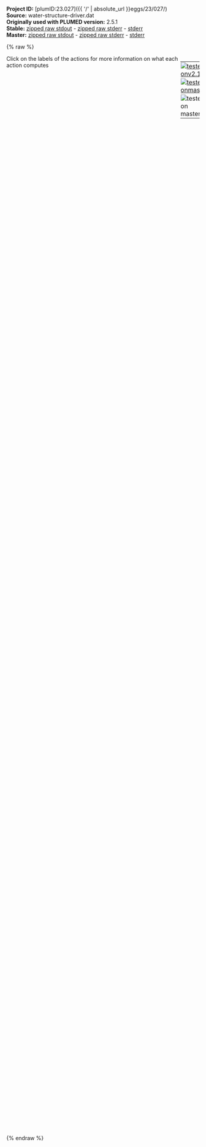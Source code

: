 **Project ID:** [plumID:23.027]({{ '/' | absolute_url }}eggs/23/027/)  
**Source:** water-structure-driver.dat  
**Originally used with PLUMED version:** 2.5.1  
**Stable:** [zipped raw stdout](water-structure-driver.dat.plumed.stdout.txt.zip) - [zipped raw stderr](water-structure-driver.dat.plumed.stderr.txt.zip) - [stderr](water-structure-driver.dat.plumed.stderr)  
**Master:** [zipped raw stdout](water-structure-driver.dat.plumed_master.stdout.txt.zip) - [zipped raw stderr](water-structure-driver.dat.plumed_master.stderr.txt.zip) - [stderr](water-structure-driver.dat.plumed_master.stderr)  

{% raw %}
<div style="width: 100%; float:left">
<div style="width: 90%; float:left" id="value_details_data/water-structure-driver.dat"> Click on the labels of the actions for more information on what each action computes </div>
<div style="width: 10%; float:left"><table><tr><td style="padding:1px"><a href="water-structure-driver.dat.plumed.stderr"><img src="https://img.shields.io/badge/v2.10-passing-green.svg" alt="tested onv2.10" /></a></td></tr><tr><td style="padding:1px"><a href="water-structure-driver.dat.plumed_master.stderr"><img src="https://img.shields.io/badge/master-failed-red.svg" alt="tested onmaster" /></a></td></tr><tr><td style="padding:1px"><img src="https://img.shields.io/badge/with-LOAD-yellow.svg" alt="tested on master" /></td></tr>
</table></div></div>
<pre style="width=97%;">
<span style="color:blue" class="comment"># Plumed driver script to calculate ion coordination numbers and identify ion clusters in the EDL and bulk solution regions of CmuMD simulations </span>
<span style="color:blue" class="comment"># Aaron R. Finney and Matteo Salvalaglio</span>
<span style="color:blue" class="comment"># Properties of aqueous electrolyte solutions at carbon electrodes: </span>
<span style="color:blue" class="comment"># effects of concentration and surface charge on solution structure, ion clustering and thermodynamics in the electric double layer</span>
<span style="color:blue" class="comment"># June 2023</span>
<br/><span style="color:blue" class="comment">#LOAD FILE=PairEntropies.cpp</span>
<span class="plumedtooltip" style="color:green">UNITS<span class="right">This command sets the internal units for the code. <a href="https://www.plumed.org/doc-master/user-doc/html/_u_n_i_t_s.html" style="color:green">More details</a><i></i></span></span> <span class="plumedtooltip">LENGTH<span class="right">the units of lengths<i></i></span></span>=A

<span style="display:none;" id="data/water-structure-driver.dat">The UNITS action with label <b></b> calculates something</span><b name="data/water-structure-driver.datwox" onclick='showPath("data/water-structure-driver.dat","data/water-structure-driver.datwox","data/water-structure-driver.datwox","brown")'>wox</b>: <span class="plumedtooltip" style="color:green">GROUP<span class="right">Define a group of atoms so that a particular list of atoms can be referenced with a single label in definitions of CVs or virtual atoms. <a href="https://www.plumed.org/doc-master/user-doc/html/_g_r_o_u_p.html" style="color:green">More details</a><i></i></span></span> <span class="plumedtooltip">ATOMS<span class="right">the numerical indexes for the set of atoms in the group<i></i></span></span>=1-12000:3

<span style="color:blue" class="comment"># Q3</span>
<span style="display:none;" id="data/water-structure-driver.datwox">The GROUP action with label <b>wox</b> calculates something</span><b name="data/water-structure-driver.datq3" onclick='showPath("data/water-structure-driver.dat","data/water-structure-driver.datq3","data/water-structure-driver.datq3","brown")'>q3</b>: <span class="plumedtooltip" style="color:green">Q3<span class="right">Calculate 3rd order Steinhardt parameters. <a href="https://www.plumed.org/doc-master/user-doc/html/_q3.html" style="color:green">More details</a><i></i></span></span> <span class="plumedtooltip">SPECIES<span class="right">this keyword is used for colvars such as coordination number<i></i></span></span>=<b name="data/water-structure-driver.datwox">wox</b> <span class="plumedtooltip">SWITCH<span class="right">the switching function that it used in the construction of the contact matrix<i></i></span></span>={RATIONAL R_0=3.5 D_MAX=4.0 NN=50 MM=100}
<span style="display:none;" id="data/water-structure-driver.datq3">The Q3 action with label <b>q3</b> calculates the following quantities:<table  align="center" frame="void" width="95%" cellpadding="5%"><tr><td width="5%"><b> Quantity </b>  </td><td><b> Description </b> </td></tr><tr><td width="5%">q3.value</td><td>the norms of the vectors of spherical harmonic coefficients</td></tr></table></span><b name="data/water-structure-driver.datlq3" onclick='showPath("data/water-structure-driver.dat","data/water-structure-driver.datlq3","data/water-structure-driver.datlq3","brown")'>lq3</b>: <span class="plumedtooltip" style="color:green">LOCAL_Q3<span class="right">Calculate the local degree of order around an atoms by taking the average dot product between the q_3 vector on the central atom and the q_3 vector on the atoms in the first coordination sphere. <a href="https://www.plumed.org/doc-master/user-doc/html/_l_o_c_a_l__q3.html" style="color:green">More details</a><i></i></span></span> SPECIES=<b name="data/water-structure-driver.datq3">q3</b> <span class="plumedtooltip">SWITCH<span class="right">This keyword is used if you want to employ an alternative to the continuous swiching function defined above<i></i></span></span>={RATIONAL R_0=3.5 D_MAX=4.0 NN=50 MM=100}
<span style="display:none;" id="data/water-structure-driver.datlq3">The LOCAL_Q3 action with label <b>lq3</b> calculates the following quantities:<table  align="center" frame="void" width="95%" cellpadding="5%"><tr><td width="5%"><b> Quantity </b>  </td><td><b> Description </b> </td></tr><tr><td width="5%">lq3.value</td><td>the values of the local steinhardt parameters for the input atoms</td></tr></table></span><b name="data/water-structure-driver.datlaq3" onclick='showPath("data/water-structure-driver.dat","data/water-structure-driver.datlaq3","data/water-structure-driver.datlaq3","brown")'>laq3</b>: <span class="plumedtooltip" style="color:green">LOCAL_AVERAGE<span class="right">Calculate averages over spherical regions centered on atoms <a href="https://www.plumed.org/doc-master/user-doc/html/_l_o_c_a_l__a_v_e_r_a_g_e.html" style="color:green">More details</a><i></i></span></span> <span class="plumedtooltip">SPECIES<span class="right">this keyword is used for colvars such as coordination number<i></i></span></span>=<b name="data/water-structure-driver.datq3">q3</b> <span class="plumedtooltip">SWITCH<span class="right">the switching function that it used in the construction of the contact matrix<i></i></span></span>={RATIONAL R_0=3.5 D_MAX=4.0 NN=50 MM=100}
<br/><span style="display:none;" id="data/water-structure-driver.datlaq3">The LOCAL_AVERAGE action with label <b>laq3</b> calculates the following quantities:<table  align="center" frame="void" width="95%" cellpadding="5%"><tr><td width="5%"><b> Quantity </b>  </td><td><b> Description </b> </td></tr><tr><td width="5%">laq3.value</td><td>the values of the local averages</td></tr></table></span><b name="data/water-structure-driver.dathhq3" onclick='showPath("data/water-structure-driver.dat","data/water-structure-driver.dathhq3","data/water-structure-driver.dathhq3","brown")'>hhq3</b>: <span class="plumedtooltip" style="color:green">HISTOGRAM<span class="right">Accumulate the average probability density along a few CVs from a trajectory. <a href="https://www.plumed.org/doc-master/user-doc/html/_h_i_s_t_o_g_r_a_m.html" style="color:green">More details</a><i></i></span></span> <span class="plumedtooltip">DATA<span class="right">an alternative to the ARG keyword<i></i></span></span>=<b name="data/water-structure-driver.datq3">q3</b> <span class="plumedtooltip">GRID_MIN<span class="right"> the lower bounds for the grid<i></i></span></span>=-1.5 <span class="plumedtooltip">GRID_MAX<span class="right"> the upper bounds for the grid<i></i></span></span>=1.5 <span class="plumedtooltip">GRID_BIN<span class="right">the number of bins for the grid<i></i></span></span>=200 <span class="plumedtooltip">BANDWIDTH<span class="right">the bandwidths for kernel density esimtation<i></i></span></span>=0.015 <span class="plumedtooltip">STRIDE<span class="right"> the frequency with which to store data for averaging<i></i></span></span>=100
<span style="display:none;" id="data/water-structure-driver.dathhq3">The HISTOGRAM action with label <b>hhq3</b> calculates the following quantities:<table  align="center" frame="void" width="95%" cellpadding="5%"><tr><td width="5%"><b> Quantity </b>  </td><td><b> Description </b> </td></tr><tr><td width="5%">hhq3.value</td><td>the estimate of the histogram as a function of the argument that was obtained</td></tr></table></span><b name="data/water-structure-driver.dathhlq3" onclick='showPath("data/water-structure-driver.dat","data/water-structure-driver.dathhlq3","data/water-structure-driver.dathhlq3","brown")'>hhlq3</b>: <span class="plumedtooltip" style="color:green">HISTOGRAM<span class="right">Accumulate the average probability density along a few CVs from a trajectory. <a href="https://www.plumed.org/doc-master/user-doc/html/_h_i_s_t_o_g_r_a_m.html" style="color:green">More details</a><i></i></span></span> <span class="plumedtooltip">DATA<span class="right">an alternative to the ARG keyword<i></i></span></span>=<b name="data/water-structure-driver.datlq3">lq3</b> <span class="plumedtooltip">GRID_MIN<span class="right"> the lower bounds for the grid<i></i></span></span>=-1.5 <span class="plumedtooltip">GRID_MAX<span class="right"> the upper bounds for the grid<i></i></span></span>=1.5 <span class="plumedtooltip">GRID_BIN<span class="right">the number of bins for the grid<i></i></span></span>=200 <span class="plumedtooltip">BANDWIDTH<span class="right">the bandwidths for kernel density esimtation<i></i></span></span>=0.015 <span class="plumedtooltip">STRIDE<span class="right"> the frequency with which to store data for averaging<i></i></span></span>=100
<span style="display:none;" id="data/water-structure-driver.dathhlq3">The HISTOGRAM action with label <b>hhlq3</b> calculates the following quantities:<table  align="center" frame="void" width="95%" cellpadding="5%"><tr><td width="5%"><b> Quantity </b>  </td><td><b> Description </b> </td></tr><tr><td width="5%">hhlq3.value</td><td>the estimate of the histogram as a function of the argument that was obtained</td></tr></table></span><b name="data/water-structure-driver.dathhlaq3" onclick='showPath("data/water-structure-driver.dat","data/water-structure-driver.dathhlaq3","data/water-structure-driver.dathhlaq3","brown")'>hhlaq3</b>: <span class="plumedtooltip" style="color:green">HISTOGRAM<span class="right">Accumulate the average probability density along a few CVs from a trajectory. <a href="https://www.plumed.org/doc-master/user-doc/html/_h_i_s_t_o_g_r_a_m.html" style="color:green">More details</a><i></i></span></span> <span class="plumedtooltip">DATA<span class="right">an alternative to the ARG keyword<i></i></span></span>=<b name="data/water-structure-driver.datlaq3">laq3</b> <span class="plumedtooltip">GRID_MIN<span class="right"> the lower bounds for the grid<i></i></span></span>=-1.5 <span class="plumedtooltip">GRID_MAX<span class="right"> the upper bounds for the grid<i></i></span></span>=1.5 <span class="plumedtooltip">GRID_BIN<span class="right">the number of bins for the grid<i></i></span></span>=200 <span class="plumedtooltip">BANDWIDTH<span class="right">the bandwidths for kernel density esimtation<i></i></span></span>=0.015 <span class="plumedtooltip">STRIDE<span class="right"> the frequency with which to store data for averaging<i></i></span></span>=100

<span style="display:none;" id="data/water-structure-driver.dathhlaq3">The HISTOGRAM action with label <b>hhlaq3</b> calculates the following quantities:<table  align="center" frame="void" width="95%" cellpadding="5%"><tr><td width="5%"><b> Quantity </b>  </td><td><b> Description </b> </td></tr><tr><td width="5%">hhlaq3.value</td><td>the estimate of the histogram as a function of the argument that was obtained</td></tr></table></span><span class="plumedtooltip" style="color:green">DUMPGRID<span class="right">Output the function on the grid to a file with the PLUMED grid format. <a href="https://www.plumed.org/doc-master/user-doc/html/_d_u_m_p_g_r_i_d.html" style="color:green">More details</a><i></i></span></span> <span class="plumedtooltip">GRID<span class="right">the grid you would like to print (can also use ARG for specifying what is being printed)<i></i></span></span>=<b name="data/water-structure-driver.dathhq3">hhq3</b> <span class="plumedtooltip">FILE<span class="right"> the file on which to write the grid<i></i></span></span>=histo_q3 <span class="plumedtooltip">STRIDE<span class="right"> the frequency with which the grid should be output to the file<i></i></span></span>=1000
<span class="plumedtooltip" style="color:green">DUMPGRID<span class="right">Output the function on the grid to a file with the PLUMED grid format. <a href="https://www.plumed.org/doc-master/user-doc/html/_d_u_m_p_g_r_i_d.html" style="color:green">More details</a><i></i></span></span> <span class="plumedtooltip">GRID<span class="right">the grid you would like to print (can also use ARG for specifying what is being printed)<i></i></span></span>=<b name="data/water-structure-driver.dathhlq3">hhlq3</b> <span class="plumedtooltip">FILE<span class="right"> the file on which to write the grid<i></i></span></span>=histo_lq3 <span class="plumedtooltip">STRIDE<span class="right"> the frequency with which the grid should be output to the file<i></i></span></span>=1000
<span class="plumedtooltip" style="color:green">DUMPGRID<span class="right">Output the function on the grid to a file with the PLUMED grid format. <a href="https://www.plumed.org/doc-master/user-doc/html/_d_u_m_p_g_r_i_d.html" style="color:green">More details</a><i></i></span></span> <span class="plumedtooltip">GRID<span class="right">the grid you would like to print (can also use ARG for specifying what is being printed)<i></i></span></span>=<b name="data/water-structure-driver.dathhlaq3">hhlaq3</b> <span class="plumedtooltip">FILE<span class="right"> the file on which to write the grid<i></i></span></span>=histo_laq3 <span class="plumedtooltip">STRIDE<span class="right"> the frequency with which the grid should be output to the file<i></i></span></span>=1000

<span style="color:blue" class="comment"># Pair entropies</span>
<span style="color:blue" class="comment">#PAIRENTROPIES LABEL=s2 SPECIES=wox MAXR=5 SIGMA=0.15 LOCAL_DENSITY SWITCH={RATIONAL R_0=5.0 D_MAX=7.0 NN=50 MM=100} LOWMEM</span>
<span style="color:blue" class="comment">#sa: LOCAL_AVERAGE SPECIES=s2 SWITCH={RATIONAL R_0=3.5 D_MAX=4.0 NN=50 MM=100} LOWMEM </span>
<br/><span style="color:blue" class="comment">#hhe: HISTOGRAM DATA=s2 GRID_MIN=-6 GRID_MAX=0 GRID_BIN=200 BANDWIDTH=0.015 STRIDE=100</span>
<span style="color:blue" class="comment">#hhle: HISTOGRAM DATA=sa GRID_MIN=-6 GRID_MAX=0 GRID_BIN=200 BANDWIDTH=0.015 STRIDE=100</span>
<br/><span style="color:blue" class="comment">#DUMPMULTICOLVAR FILE=entropy.xyz STRIDE=1 DATA=s2</span>
<span style="color:blue" class="comment">#DUMPMULTICOLVAR FILE=localentropy.xyz STRIDE=1 DATA=sa</span>
<br/><span style="color:blue" class="comment">#DUMPGRID GRID=hhe FILE=histo_e STRIDE=1000</span>
<span style="color:blue" class="comment">#DUMPGRID GRID=hhle FILE=histo_le STRIDE=1000</span>
</pre>
{% endraw %}
